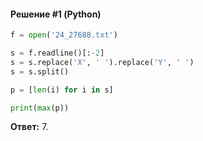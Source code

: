 #### Решение #1 (Python)
```python
f = open('24_27688.txt')

s = f.readline()[:-2]
s = s.replace('X', ' ').replace('Y', ' ')
s = s.split()

p = [len(i) for i in s]

print(max(p))
```

**Ответ:** 7.
